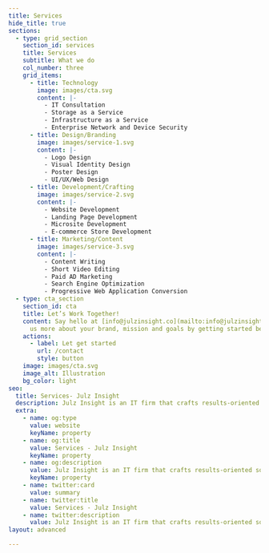 ```yaml
---
title: Services
hide_title: true
sections:
  - type: grid_section
    section_id: services
    title: Services
    subtitle: What we do
    col_number: three
    grid_items:
      - title: Technology
        image: images/cta.svg
        content: |-
          - IT Consultation
          - Storage as a Service
          - Infrastructure as a Service
          - Enterprise Network and Device Security
      - title: Design/Branding
        image: images/service-1.svg
        content: |-
          - Logo Design
          - Visual Identity Design
          - Poster Design
          - UI/UX/Web Design
      - title: Development/Crafting
        image: images/service-2.svg
        content: |-
          - Website Development
          - Landing Page Development
          - Microsite Development
          - E-commerce Store Development
      - title: Marketing/Content
        image: images/service-3.svg
        content: |-
          - Content Writing
          - Short Video Editing
          - Paid AD Marketing
          - Search Engine Optimization
          - Progressive Web Application Conversion
  - type: cta_section
    section_id: cta
    title: Let’s Work Together!
    content: Say hello at [info@julzinsight.co](mailto:info@julzinsight.co) or tell
      us more about your brand, mission and goals by getting started below.
    actions:
      - label: Let get started
        url: /contact
        style: button
    image: images/cta.svg
    image_alt: Illustration
    bg_color: light
seo:
  title: Services- Julz Insight
  description: Julz Insight is an IT firm that crafts results-oriented solutions by building innovative and impactful products, brands, and experiences
  extra:
    - name: og:type
      value: website
      keyName: property
    - name: og:title
      value: Services - Julz Insight
      keyName: property
    - name: og:description
      value: Julz Insight is an IT firm that crafts results-oriented solutions by building innovative and impactful products, brands, and experiences
      keyName: property
    - name: twitter:card
      value: summary
    - name: twitter:title
      value: Services - Julz Insight
    - name: twitter:description
      value: Julz Insight is an IT firm that crafts results-oriented solutions by building innovative and impactful products, brands, and experiences
layout: advanced

---
```

